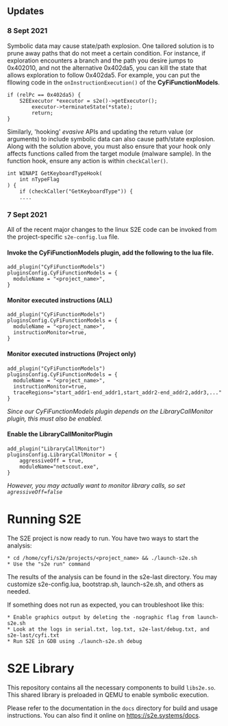 ## Updates

### 8 Sept 2021

Symbolic data may cause state/path explosion. One tailored solution is to prune away paths that do not meet a certain condition.  For instance, if exploration encounters a branch and the path you desire jumps to 0x402010, and not the alternative 0x402da5, you can kill the state that allows exploration to follow 0x402da5. For example, you can put the fllowing code in the ```onInstructionExecution()``` of the **CyFiFunctionModels**.

```
if (relPc == 0x402da5) {
	S2EExecutor *executor = s2e()->getExecutor();
        executor->terminateState(*state);
        return;
}
```

Similarly, 'hooking' *evasive* APIs and updating the return value (or arguments) to include symbolic data can also cause path/state explosion. Along with the solution above, you must also ensure that your hook only affects functions called from the target module (malware sample).  In the function hook, ensure any action is within ```checkCaller()```.

```
int WINAPI GetKeyboardTypeHook(
	int nTypeFlag
) {
	if (checkCaller("GetKeyboardType")) {
	....
```


### 7 Sept 2021

All of the recent major changes to the linux S2E code can be invoked from the project-specific ``s2e-config.lua`` file.

#### Invoke the CyFiFunctionModels plugin, add the following to the lua file.

``` 
add_plugin("CyFiFunctionModels")
pluginsConfig.CyFiFunctionModels = {
  moduleName = "<project_name>",
}
```
#### Monitor executed instructions (ALL)
``` 
add_plugin("CyFiFunctionModels")
pluginsConfig.CyFiFunctionModels = {
  moduleName = "<project_name>",
  instructionMonitor=true,
}
```
#### Monitor executed instructions (Project only)
``` 
add_plugin("CyFiFunctionModels")
pluginsConfig.CyFiFunctionModels = {
  moduleName = "<project_name>",
  instructionMonitor=true,
  traceRegions="start_addr1-end_addr1,start_addr2-end_addr2,addr3,..."
}
```

*Since our CyFiFunctionModels plugin depends on the LibraryCallMonitor plugin, this must also be enabled.*

#### Enable the LibraryCallMonitorPlugin
```
add_plugin("LibraryCallMonitor")
pluginsConfig.LibraryCallMonitor = {
	aggressiveOff = true,
	moduleName="netscout.exe",
}
```

*However, you may actually want to monitor library calls, so set `agressiveOff=false`*

Running S2E
===========

The S2E project is now ready to run. You have two ways to start the analysis:

    * cd /home/cyfi/s2e/projects/<project_name> && ./launch-s2e.sh
    * Use the "s2e run" command

The results of the analysis can be found in the s2e-last directory.
You may customize s2e-config.lua, bootstrap.sh, launch-s2e.sh, and others
as needed.

If something does not run as expected, you can troubleshoot like this:

    * Enable graphics output by deleting the -nographic flag from launch-s2e.sh
    * Look at the logs in serial.txt, log.txt, s2e-last/debug.txt, and s2e-last/cyfi.txt
    * Run S2E in GDB using ./launch-s2e.sh debug



S2E Library
===========

This repository contains all the necessary components to build ``libs2e.so``. This shared
library is preloaded in QEMU to enable symbolic execution.

Please refer to the documentation in the ``docs`` directory for build and usage instructions.
You can also find it online on <https://s2e.systems/docs>.

